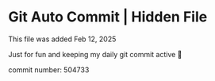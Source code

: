 # Git Auto Commit | Hidden File

This file was added Feb 12, 2025

Just for fun and keeping my daily git commit active 🤪

commit number: 504733

